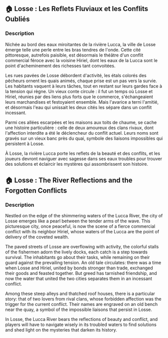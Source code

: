 ## 🏠 Losse : Les Reflets Fluviaux et les Conflits Oubliés

### Description

Nichée au bord des eaux miroitantes de la rivière Lucca, la ville de Losse émerge telle une perle entre les bras tendres
de l'onde. Cette cité pittoresque, autrefois paisible, est désormais le théâtre d'un conflit commercial féroce avec la
voisine Hiriel, dont les eaux de la Lucca sont le point d'acheminement des richesses tant convoitées.

Les rues pavées de Losse débordent d'activité, les étals colorés des pêcheurs ornent les quais animés, chaque prise est
un pas vers la survie. Les habitants vaquent à leurs tâches, tout en restant sur leurs gardes face à la tension qui
règne. Un vieux conte circule : il fut un temps où Losse et Hiriel, réunies par des liens plus forts que le commerce,
s'échangeaient leurs marchandises et festoyaient ensemble. Mais l'avarice a terni l'amitié, et désormais l'eau qui
unissait les deux cités les sépare dans un conflit incessant.

Parmi ces allées escarpées et les maisons aux toits de chaume, se cache une histoire particulière : celle de deux
amoureux des clans rivaux, dont l'affection interdite a été le déclencheur du conflit actuel. Leurs noms sont gravés sur
un vieux banc près du quai, symbole des liaisons impossibles qui persistent à Losse.

À Losse, la rivière Lucca porte les reflets de la beauté et des conflits, et les joueurs devront naviguer avec sagesse
dans ses eaux troubles pour trouver des solutions et éclaircir les mystères qui assombrissent son histoire.

## 🏠 Losse : The River Reflections and the Forgotten Conflicts

### Description

Nestled on the edge of the shimmering waters of the Lucca River, the city of Losse emerges like a pearl between the
tender arms of the wave. This picturesque city, once peaceful, is now the scene of a fierce commercial conflict with its
neighbor Hiriel, whose waters of the Lucca are the point of delivery of the coveted wealth.

The paved streets of Losse are overflowing with activity, the colorful stalls of the fishermen adorn the lively docks,
each catch is a step towards survival. The inhabitants go about their tasks, while remaining on their guard against the
prevailing tension. An old tale circulates: there was a time when Losse and Hiriel, united by bonds stronger than trade,
exchanged their goods and feasted together. But greed has tarnished friendship, and now the water that united the two
cities separates them in an incessant conflict.

Among these steep alleys and thatched roof houses, there is a particular story: that of two lovers from rival clans,
whose forbidden affection was the trigger for the current conflict. Their names are engraved on an old bench near the
quay, a symbol of the impossible liaisons that persist in Losse.

In Losse, the Lucca River bears the reflections of beauty and conflict, and players will have to navigate wisely in its
troubled waters to find solutions and shed light on the mysteries that darken its history.
